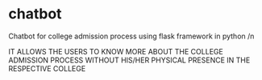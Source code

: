 # chatbot
Chatbot for college admission process using flask framework in python /n

IT ALLOWS THE USERS TO KNOW MORE ABOUT THE COLLEGE ADMISSION PROCESS WITHOUT HIS/HER PHYSICAL PRESENCE IN THE RESPECTIVE COLLEGE

